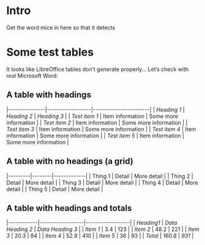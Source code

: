 # Intro

Get the word mice in here so that it detects

# Some test tables

It looks like LibreOffice tables don’t generate properly… Let’s check with *real* Microsoft Word:

## A table with headings

|---------------|------------------|-----------------------|
| *Heading 1*   | *Heading 2*      | *Heading 3*           |
| *Test item 1* | Item information | Some more information |
| *Test item 2* | Item information | Some more information |
| *Test item 3* | Item information | Some more information |
| *Test item 4* | Item information | Some more information |
| *Test item 5* | Item information | Some more information |

## A table with no headings (a grid)

|---------|--------|-------------|
| Thing 1 | Detail | More detail |
| Thing 2 | Detail | More detail |
| Thing 3 | Detail | More detail |
| Thing 4 | Detail | More detail |
| Thing 5 | Detail | More detail |

## A table with headings and totals

|------------|------------------|------------------|
| *Heading1* | *Data Heading 2* | *Data Heading 3* |
| *Item 1*   | 3.4              | 123              |
| *Item 2*   | 48.2             | 221              |
| *Item 3*   | 20.3             | 84               |
| *Item 4*   | 52.9             | 410              |
| *Item 5*   | 36               | 93               |
| *Total*    | *160.8*          | *931*            |
